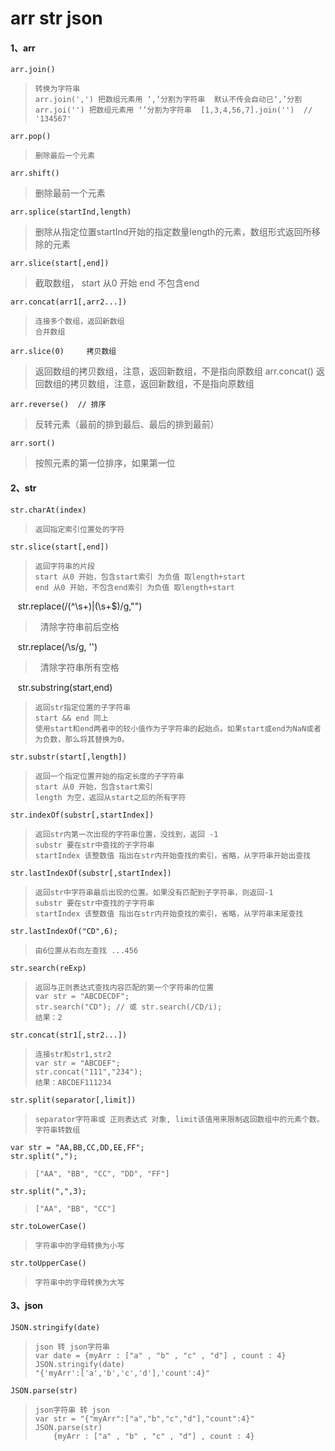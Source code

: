 # arr  str json
#### 1、arr
    arr.join()
>     转换为字符串
>     arr.join(',') 把数组元素用 ‘,’分割为字符串  默认不传会自动已‘,’分割
>     arr.joi('') 把数组元素用 ‘’分割为字符串  [1,3,4,56,7].join('')  // '134567'

    arr.pop()   
>     删除最后一个元素 

    arr.shift() 
>   删除最前一个元素 

    arr.splice(startInd,length) 
>   删除从指定位置startInd开始的指定数量length的元素，数组形式返回所移除的元素
    
    arr.slice(start[,end]) 
>   截取数组， 
>   start 从0 开始
>   end 不包含end 
   
    arr.concat(arr1[,arr2...])
>     连接多个数组，返回新数组
>     合并数组

    arr.slice(0)     拷贝数组
>   返回数组的拷贝数组，注意，返回新数组，不是指向原数组
    arr.concat()
>   返回数组的拷贝数组，注意，返回新数组，不是指向原数组
    
    arr.reverse()  // 排序
>   反转元素（最前的排到最后、最后的排到最前）

    arr.sort()
>   按照元素的第一位排序，如果第一位

#### 2、str
    str.charAt(index) 
>     返回指定索引位置处的字符

    str.slice(start[,end])
>     返回字符串的片段 
>     start 从0 开始，包含start索引 为负值 取length+start
>     end 从0 开始，不包含end索引 为负值 取length+start
    str.replace(/(^\s+)|(\s+$)/g,"")
>     清除字符串前后空格

    str.replace(/\s/g, '')
>     清除字符串所有空格

    str.substring(start,end)
>     返回str指定位置的子字符串
>     start && end 同上
>     使用start和end两者中的较小值作为子字符串的起始点。如果start或end为NaN或者为负数，那么将其替换为0。

    str.substr(start[,length])
>     返回一个指定位置开始的指定长度的子字符串
>     start 从0 开始，包含start索引    
>     length 为空，返回从start之后的所有字符

    str.indexOf(substr[,startIndex])
>     返回str内第一次出现的字符串位置，没找到，返回 -1
>     substr 要在str中查找的子字符串
>     startIndex 该整数值 指出在str内开始查找的索引，省略，从字符串开始出查找

    str.lastIndexOf(substr[,startIndex])
>     返回str中字符串最后出现的位置。如果没有匹配到子字符串，则返回-1
>     substr 要在str中查找的子字符串
>     startIndex 该整数值 指出在str内开始查找的索引，省略，从字符串末尾查找
    
    str.lastIndexOf("CD",6);
>     由6位置从右向左查找 ...456

    str.search(reExp)
>     返回与正则表达式查找内容匹配的第一个字符串的位置
>     var str = "ABCDECDF"; 
>     str.search("CD"); // 或 str.search(/CD/i); 
>     结果：2 

    str.concat(str1[,str2...])
>     连接str和str1,str2
>     var str = "ABCDEF"; 
>     str.concat("111","234"); 
>     结果：ABCDEF111234 
    
    str.split(separator[,limit])
>     separator字符串或 正则表达式 对象, limit该值用来限制返回数组中的元素个数。 字符串转数组 

    var str = "AA,BB,CC,DD,EE,FF"; 
    str.split(","); 
>     ["AA", "BB", "CC", "DD", "FF"]

    str.split(",",3); 
>     ["AA", "BB", "CC"]

    str.toLowerCase()
>     字符串中的字母转换为小写
    
    str.toUpperCase()
>     字符串中的字母转换为大写

#### 3、json
    JSON.stringify(date)
    
>     json 转 json字符串
>     var date = {myArr : ["a" , "b" , "c" , "d"] , count : 4}
>     JSON.stringify(date)
>     "{'myArr':['a','b','c','d'],'count':4}"
    
    JSON.parse(str)
    
>     json字符串 转 json
>     var str = "{"myArr":["a","b","c","d"],"count":4}"
>     JSON.parse(str) 
>         {myArr : ["a" , "b" , "c" , "d"] , count : 4}
